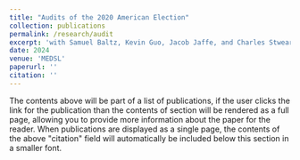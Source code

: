 ```yaml
---
title: "Audits of the 2020 American Election"
collection: publications
permalink: /research/audit
excerpt: 'with Samuel Baltz, Kevin Guo, Jacob Jaffe, and Charles Stweart III}'
date: 2024
venue: 'MEDSL'
paperurl: ''
citation: ''
---
```


The contents above will be part of a list of publications, if the user clicks the link for the publication than the contents of section will be rendered as a full page, allowing you to provide more information about the paper for the reader. When publications are displayed as a single page, the contents of the above "citation" field will automatically be included below this section in a smaller font.
